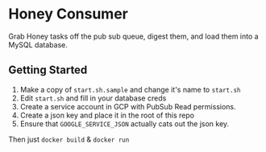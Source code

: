 # Honey Consumer

Grab Honey tasks off the pub sub queue, digest them, and load them into a MySQL database.

## Getting Started

1. Make a copy of `start.sh.sample` and change it's name to `start.sh`
2. Edit `start.sh` and fill in your database creds
3. Create a service account in GCP with PubSub Read permissions.
4. Create a json key and place it in the root of this repo
5. Ensure that `GOOGLE_SERVICE_JSON` actually cats out the json key.

Then just `docker build` & `docker run`
